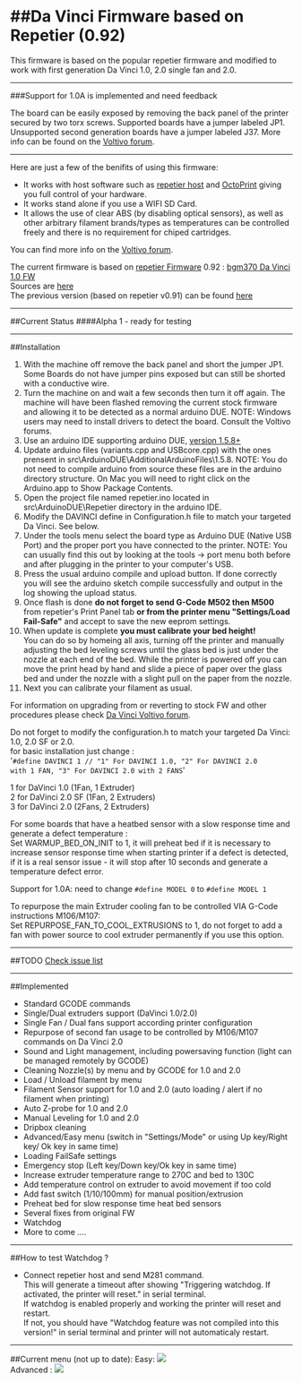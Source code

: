 ##Da Vinci Firmware based on Repetier (0.92)
============================

This firmware is based on the popular repetier firmware and modified to work with first generation Da Vinci 1.0, 2.0 single fan and 2.0.

***
###Support for 1.0A is implemented and need feedback 

The board can be easily exposed by removing the back panel of the printer secured by two torx screws.  Supported boards have a jumper labeled JP1.  Unsupported second generation boards have a jumper labeled J37. More info can be found on the [Voltivo forum](http://voltivo.com/forum/davinci-peersupport/340-new-kind-of-mainboard-no-j1-erase-jumper).
***

Here are just a few of the benifits of using this firmware:

* It works with host software such as [repetier host](http://repetier.com) and [OctoPrint](http://octoprint.org/) giving you full control of your hardware.
* It works stand alone if you use a WIFI SD Card. 
* It allows the use of clear ABS (by disabling optical sensors), as well as other arbitrary filament brands/types as temperatures can be controlled freely and there is no requirement for chiped cartridges. 

You can find more info on the [Voltivo forum](http://voltivo.com/forum/davinci-firmware).     

The current firmware is based on [repetier Firmware](https://github.com/repetier/Repetier-Firmware) 0.92 : [bgm370 Da Vinci 1.0 FW](https://github.com/bgm370/Repetier-Firmware)    
Sources are [here](https://github.com/luc-github/Repetier-Firmware-0.92)   
The previous version (based on repetier v0.91) can be found [here](https://github.com/luc-github/Repetier-Firmware)   

***
##Current Status
####Alpha 1 - ready for testing

***
##Installation
1. With the machine off remove the back panel and short the jumper JP1.  Some Boards do not have jumper pins exposed but can still be shorted with a conductive wire.
2. Turn the machine on and wait a few seconds then turn it off again.  The machine will have been flashed removing the current stock firmware and allowing it to be detected as a normal arduino DUE. NOTE: Windows users may need to install drivers to detect the board.  Consult the Voltivo forums.
3. Use an arduino IDE supporting arduino DUE, [version 1.5.8+](http://arduino.cc/en/Main/Software#toc3)    
4. Update arduino files (variants.cpp and USBcore.cpp) with the ones prensent in src\ArduinoDUE\AdditionalArduinoFiles\1.5.8.  NOTE: You do not need to compile arduino from source these files are in the arduino directory structure.  On Mac you will need to right click on the Arduino.app to Show Package Contents.    
5. Open the project file named repetier.ino located in src\ArduinoDUE\Repetier directory in the arduino IDE. 
6. Modify the DAVINCI define in Configuration.h file to match your targeted Da Vinci.  See below.
7. Under the tools menu select the board type as Arduino DUE (Native USB Port) and the proper port you have connected to the printer.  NOTE: You can usually find this out by looking at the tools -> port menu both before and after plugging in the printer to your computer's USB.
8. Press the usual arduino compile and upload button.
If done correctly you will see the arduino sketch compile successfully and output in the log showing the upload status.
9. Once flash is done <B>do not forget to send G-Code M502 then M500 </B>from repetier's Print Panel tab <B>or from the printer menu "Settings/Load Fail-Safe"</B> and accept to save the new eeprom settings. 
10. When update is complete <B>you must calibrate your bed height!</B>  
You can do so by homeing all axis, turning off the printer and manually adjusting the bed leveling screws until the glass bed is just under the nozzle at each end of the bed.  While the printer is powered off you can move the print head by hand and slide a piece of paper over the glass bed and under the nozzle with a slight pull on the paper from the nozzle.
11. Next you can calibrate your filament as usual.

For information on upgrading from or reverting to stock FW and other procedures please check [Da Vinci Voltivo forum](http://voltivo.com/forum/davinci).    

Do not forget to modify the configuration.h to match your targeted Da Vinci: 1.0, 2.0 SF or 2.0.   
for basic installation just change :   
'<code>#define DAVINCI 1 // "1" For DAVINCI 1.0, "2" For DAVINCI 2.0 with 1 FAN, "3" For DAVINCI 2.0 with 2 FANS</code>'    

  1 for DaVinci 1.0 (1Fan, 1 Extruder)   
  2 for DaVinci 2.0 SF (1Fan, 2 Extruders)   
  3 for DaVinci 2.0  (2Fans, 2 Extruders)   

For some boards that have a heatbed sensor with a slow response time and generate a defect temperature :   
Set WARMUP_BED_ON_INIT to 1, it will preheat bed if it is necessary to increase sensor response time when starting printer if a defect is detected, if it is a real sensor issue - it will stop after 10 seconds and generate a temperature defect error. 

Support for 1.0A:  need to change <CODE>#define MODEL 0</CODE>  to  <CODE>#define MODEL 1</CODE>

To repurpose the main Extruder cooling fan to be controlled VIA G-Code instructions M106/M107:   
Set REPURPOSE_FAN_TO_COOL_EXTRUSIONS to 1, do not forget to add a fan with power source to cool extruder permanently if you use this option.     

***
##TODO
[Check issue list](https://github.com/luc-github/Repetier-Firmware-0.92/issues)   

***
##Implemented
* Standard GCODE commands
* Single/Dual extruders support (DaVinci 1.0/2.0)
* Single Fan / Dual fans support according printer configuration
* Repurpose of second fan usage to be controlled by M106/M107 commands on Da Vinci 2.0
* Sound and Light management, including powersaving function (light can be managed remotely by GCODE)
* Cleaning Nozzle(s) by menu and by GCODE for 1.0 and 2.0
* Load / Unload filament by menu
* Filament Sensor support for 1.0 and 2.0 (auto loading / alert if no filament when printing)
* Auto Z-probe for 1.0 and 2.0
* Manual Leveling for 1.0 and 2.0
* Dripbox cleaning
* Advanced/Easy menu (switch in "Settings/Mode" or using Up key/Right key/ Ok key in same time)
* Loading FailSafe settings
* Emergency stop (Left key/Down key/Ok key  in same time)
* Increase extruder temperature range to 270C and bed to 130C
* Add temperature control on extruder to avoid movement if too cold
* Add fast switch (1/10/100mm) for manual position/extrusion
* Preheat bed for slow response time heat bed sensors
* Several fixes from original FW
* Watchdog
* More to come ....

***
##How to test Watchdog ?
* Connect repetier host and send M281 command.    
This will generate a timeout  after showing "Triggering watchdog. If activated, the printer will reset." in serial terminal.    
If watchdog is enabled properly and working the printer will reset and restart.    
If not, you should have "Watchdog feature was not compiled into this version!" in serial terminal and printer will not automaticaly restart.   


***
##Current menu (not up to date):
Easy: <img src='https://cloud.githubusercontent.com/assets/8822552/4748170/bfa0b7e8-5a69-11e4-80b7-02b9c99fe122.png'>   
Advanced :  <img src='https://cloud.githubusercontent.com/assets/8822552/4748932/bebab9e2-5a7c-11e4-8fea-cdbe3d70820c.png'>   

